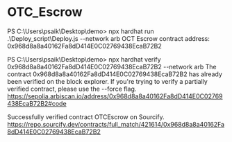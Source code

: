 # OTC_Escrow

PS C:\Users\psaik\Desktop\demo> npx hardhat run .\Deploy_script\Deploy.js --network arb
OCT Escrow contract address: 0x968d8a8a40162Fa8dD414E0C02769438EcaB72B2

PS C:\Users\psaik\Desktop\demo> npx hardhat verify 0x968d8a8a40162Fa8dD414E0C02769438EcaB72B2 --network arb
The contract 0x968d8a8a40162Fa8dD414E0C02769438EcaB72B2 has already been verified on the block explorer. If you're trying to verify a partially verified contract, please use the --force flag.
https://sepolia.arbiscan.io/address/0x968d8a8a40162Fa8dD414E0C02769438EcaB72B2#code

Successfully verified contract OTCEscrow on Sourcify.
https://repo.sourcify.dev/contracts/full_match/421614/0x968d8a8a40162Fa8dD414E0C02769438EcaB72B2

